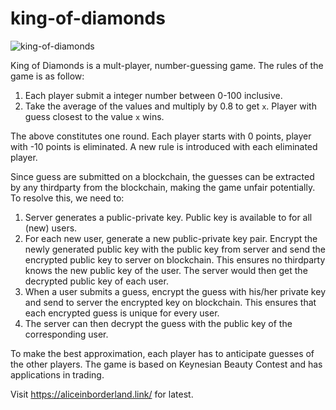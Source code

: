 # king-of-diamonds

![king-of-diamonds](https://cdn.shopify.com/s/files/1/0250/6696/3049/products/king-of-diamonds-neon-sign-neonspace-363132_1800x1800.jpg?v=1634744939)

King of Diamonds is a mult-player, number-guessing game. The rules of the game is as follow:

1. Each player submit a integer number between 0-100 inclusive. 
2. Take the average of the values and multiply by 0.8 to get `x`. Player with guess closest to the value `x` wins. 

The above constitutes one round. Each player starts with 0 points, player with -10 points is eliminated. A new rule is introduced with each eliminated player. 

Since guess are submitted on a blockchain, the guesses can be extracted by any thirdparty from the blockchain, making the game unfair potentially. To resolve this, we need to:

1. Server generates a public-private key. Public key is available to for all (new) users.
2. For each new user, generate a new public-private key pair. Encrypt the newly generated public key with the public key from server and send the encrypted public key to server on blockchain. This ensures no thirdparty knows the new public key of the user. The server would then get the decrypted public key of each user.
3. When a user submits a guess, encrypt the guess with his/her private key and send to server the encrypted key on blockchain. This ensures that each encrypted guess is unique for every user.
4. The server can then decrypt the guess with the public key of the corresponding user.

To make the best approximation, each player has to anticipate guesses of the other players. The game is based on Keynesian Beauty Contest and has applications in trading. 

Visit https://aliceinborderland.link/ for latest.
